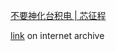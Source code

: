 [不要神化台积电 | 芯征程 ](https://mp.weixin.qq.com/s/QIHCQEqOLsUVNMqejJVahw)

[link](https://web.archive.org/web/20210422144434/https://mp.weixin.qq.com/s/QIHCQEqOLsUVNMqejJVahw) on internet archive
